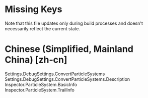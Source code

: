 # Missing Keys
Note that this file updates only during build processes and doesn't necessarily reflect the current state.

# Chinese (Simplified, Mainland China) [zh-cn]
Settings.DebugSettings.ConvertParticleSystems  
Settings.DebugSettings.ConvertParticleSystems.Description  
Inspector.ParticleSystem.BasicInfo  
Inspector.ParticleSystem.TrailInfo  

